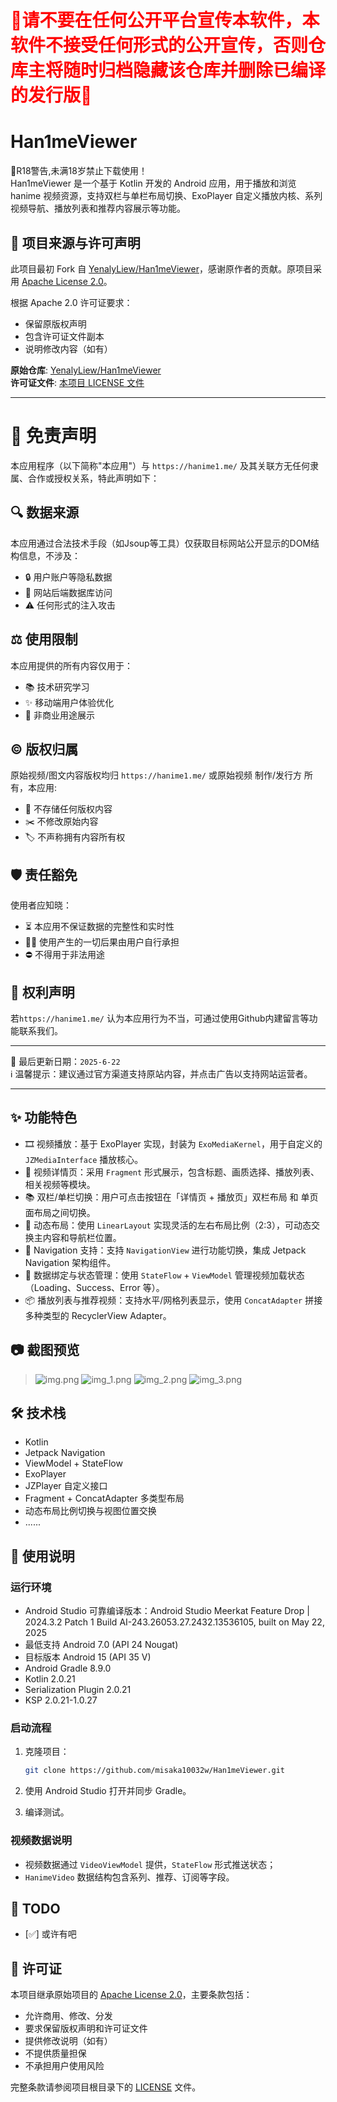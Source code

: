 # <font color='red'>🚫请不要在任何公开平台宣传本软件，本软件不接受任何形式的公开宣传，否则仓库主将随时归档隐藏该仓库并删除已编译的发行版🚫</font>
# Han1meViewer
🔞R18警告,未满18岁禁止下载使用！\
Han1meViewer 是一个基于 Kotlin 开发的 Android 应用，用于播放和浏览 hanime 视频资源，支持双栏与单栏布局切换、ExoPlayer 自定义播放内核、系列视频导航、播放列表和推荐内容展示等功能。

## 📜 项目来源与许可声明

此项目最初 Fork 自 [YenalyLiew/Han1meViewer](https://github.com/YenalyLiew/Han1meViewer)，感谢原作者的贡献。原项目采用 [Apache License 2.0](https://www.apache.org/licenses/LICENSE-2.0)。

根据 Apache 2.0 许可证要求：
- 保留原版权声明
- 包含许可证文件副本
- 说明修改内容（如有）

**原始仓库**: [YenalyLiew/Han1meViewer](https://github.com/YenalyLiew/Han1meViewer)  
**许可证文件**: [本项目 LICENSE 文件](LICENSE)

---
# 📜 免责声明

本应用程序（以下简称"本应用"）与 `https://hanime1.me/` 及其关联方无任何隶属、合作或授权关系，特此声明如下：

## 🔍 数据来源
本应用通过合法技术手段（如Jsoup等工具）仅获取目标网站公开显示的DOM结构信息，不涉及：
- 🔒 用户账户等隐私数据
- 🛑 网站后端数据库访问
- ⚠️ 任何形式的注入攻击

## ⚖️ 使用限制
本应用提供的所有内容仅用于：
- 📚 技术研究学习
- ✨ 移动端用户体验优化
- 🚫 非商业用途展示

## ©️ 版权归属
原始视频/图文内容版权均归 `https://hanime1.me/` 或原始视频 制作/发行方 所有，本应用:
- 💾 不存储任何版权内容
- ✂️ 不修改原始内容
- 🏷️ 不声称拥有内容所有权

## 🛡️ 责任豁免
使用者应知晓：
- ⏳ 本应用不保证数据的完整性和实时性
- 🙅‍♂️ 使用产生的一切后果由用户自行承担
- ⛔ 不得用于非法用途

## 📮 权利声明
若`https://hanime1.me/` 认为本应用行为不当，可通过使用Github内建留言等功能联系我们。

---

🔄 最后更新日期：`2025-6-22`  
ℹ️ 温馨提示：建议通过官方渠道支持原站内容，并点击广告以支持网站运营者。

---

## ✨ 功能特色

* 🎞️ 视频播放：基于 ExoPlayer 实现，封装为 `ExoMediaKernel`，用于自定义的 `JZMediaInterface` 播放核心。
* 📄 视频详情页：采用 `Fragment` 形式展示，包含标题、画质选择、播放列表、相关视频等模块。
* 📚 双栏/单栏切换：用户可点击按钮在「详情页 + 播放页」双栏布局 和 单页面布局之间切换。
* 🎨 动态布局：使用 `LinearLayout` 实现灵活的左右布局比例（2:3），可动态交换主内容和导航栏位置。
* 🧭 Navigation 支持：支持 `NavigationView` 进行功能切换，集成 Jetpack Navigation 架构组件。
* 🔄 数据绑定与状态管理：使用 `StateFlow` + `ViewModel` 管理视频加载状态（Loading、Success、Error 等）。
* 📦 播放列表与推荐视频：支持水平/网格列表显示，使用 `ConcatAdapter` 拼接多种类型的 RecyclerView Adapter。

## 📷 截图预览

> ![img.png](img.png) ![img_1.png](img_1.png)
> ![img_2.png](img_2.png)
> ![img_3.png](img_3.png)

## 🛠️ 技术栈

* Kotlin
* Jetpack Navigation
* ViewModel + StateFlow
* ExoPlayer
* JZPlayer 自定义接口
* Fragment + ConcatAdapter 多类型布局
* 动态布局比例切换与视图位置交换
* ......

## 🧪 使用说明

### 运行环境

* Android Studio 可靠编译版本：Android Studio Meerkat Feature Drop | 2024.3.2 Patch 1 
Build AI-243.26053.27.2432.13536105, built on May 22, 2025
* 最低支持 Android 7.0 (API 24 Nougat)
* 目标版本 Android 15 (API 35 V)
* Android Gradle 8.9.0
* Kotlin 2.0.21
* Serialization Plugin 2.0.21
* KSP 2.0.21-1.0.27

### 启动流程

1. 克隆项目：

   ```bash
   git clone https://github.com/misaka10032w/Han1meViewer.git
   ```

2. 使用 Android Studio 打开并同步 Gradle。

3. 编译测试。

### 视频数据说明

* 视频数据通过 `VideoViewModel` 提供，`StateFlow` 形式推送状态；
* `HanimeVideo` 数据结构包含系列、推荐、订阅等字段。


## 🧩 TODO

* [✅] 或许有吧


## 📄 许可证

本项目继承原始项目的 [Apache License 2.0](https://www.apache.org/licenses/LICENSE-2.0)，主要条款包括：
- 允许商用、修改、分发
- 要求保留版权声明和许可证文件
- 提供修改说明（如有）
- 不提供质量担保
- 不承担用户使用风险

完整条款请参阅项目根目录下的 [LICENSE](LICENSE) 文件。

